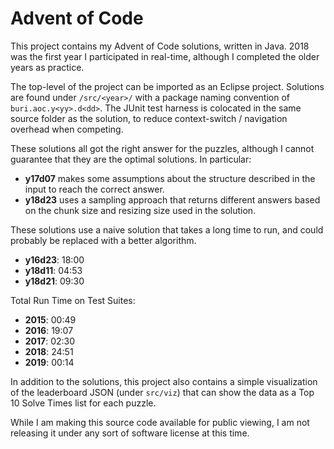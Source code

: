 # Advent of Code

This project contains my Advent of Code solutions, written in Java. 2018 was the first year I participated in real-time, although I completed the older years as practice.

The top-level of the project can be imported as an Eclipse project. Solutions are found under `/src/<year>/` with a package naming convention of `buri.aoc.y<yy>.d<dd>`. The JUnit test harness is colocated in the same source folder as the solution, to reduce context-switch / navigation overhead when competing.

These solutions all got the right answer for the puzzles, although I cannot guarantee that they are the optimal solutions. In particular:

* **y17d07** makes some assumptions about the structure described in the input to reach the correct answer.
* **y18d23** uses a sampling approach that returns different answers based on the chunk size and resizing size used in the solution.

These solutions use a naive solution that takes a long time to run, and could probably be replaced with a better algorithm.

* **y16d23**: 18:00
* **y18d11**: 04:53
* **y18d21**: 09:30

Total Run Time on Test Suites:

* **2015**: 00:49
* **2016**: 19:07
* **2017**: 02:30 
* **2018**: 24:51
* **2019**: 00:14
 
In addition to the solutions, this project also contains a simple visualization of the leaderboard JSON (under `src/viz`) that can show the data as a Top 10 Solve Times list for each puzzle.

While I am making this source code available for public viewing, I am not releasing it under any sort of software license at this time.